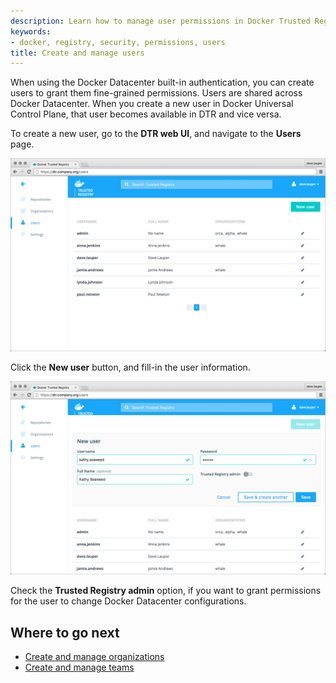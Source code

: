 ```yaml
---
description: Learn how to manage user permissions in Docker Trusted Registry.
keywords:
- docker, registry, security, permissions, users
title: Create and manage users
---
```


When using the Docker Datacenter built-in authentication, you can create users
to grant them fine-grained permissions.
Users are shared across Docker Datacenter. When you create a new user in
Docker Universal Control Plane, that user becomes available in DTR and vice
versa.

To create a new user, go to the **DTR web UI**, and navigate to the **Users**
page.

![](../images/create-manage-users-1.png)

Click the **New user** button, and fill-in the user information.

![](../images/create-manage-users-2.png)

Check the **Trusted Registry admin** option, if you want to grant permissions
for the user to change Docker Datacenter configurations.

## Where to go next

* [Create and manage organizations](create-and-manage-orgs.md)
* [Create and manage teams](create-and-manage-teams.md)
